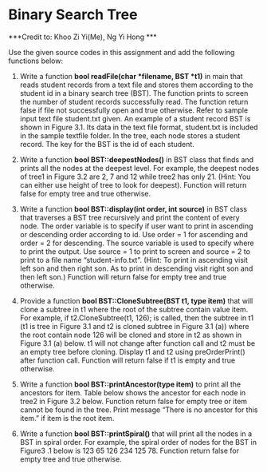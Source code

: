 # Binary Search Tree

***Credit to: Khoo Zi Yi(Me), Ng Yi Hong ***

Use the given source codes in this assignment and add the following functions below:
	
1. Write a function **bool readFile(char \*filename, BST \*t1)** in main that reads student records from a text file and stores them according to the student id in a binary search tree (BST). The function prints to screen the number of student records successfully read. The function return false if file not successfully open and true otherwise. Refer to sample input text file student.txt given. An example of a student record BST is shown in Figure 3.1. Its data in the text file format, student.txt is included in the sample textfile folder. In the tree, each node stores a student record. The key for the BST is the id of each student.

2. Write a function **bool BST::deepestNodes()** in BST class that finds and prints all the nodes at the deepest level.  For example, the deepest nodes of tree1 in Figure 3.2 are 2, 7 and 12 while tree2 has only 21. (Hint: You can either use height of tree to look for deepest). Function will return false for empty tree and true otherwise. 

3. Write a function **bool BST::display(int order, int source)** in BST class that traverses a BST tree recursively and print the content of every node. The order variable is to specify if user want to print in ascending or descending order according to id. Use order = 1 for ascending and order = 2 for descending. The source variable is used to specify where to print the output. Use source = 1 to print to screen and source = 2 to print to a file name “student-info.txt”. (Hint: To print in ascending visit left son and then right son. As to print in descending visit right son and then left son.) Function will return false for empty tree and true otherwise. 

4. Provide a function **bool BST::CloneSubtree(BST t1, type item)** that will clone a subtree in t1 where the root of the subtree contain value item. For example, if t2.CloneSubtree(t1, 126); is called, then the subtree in t1 (t1 is tree in Figure 3.1 and t2 is cloned subtree in Figure 3.1 (a))  where the root contain node 126 will be cloned and store in t2 as shown in Figure 3.1 (a) below. t1 will not change after function call and t2 must be an empty tree before cloning. Display t1 and t2 using preOrderPrint() after function call.  Function will return false if t1 is empty and true otherwise.     

5. Write a function **bool BST::printAncestor(type item)** to print all the ancestors for item. Table below shows the ancestor for each node in tree2 in Figure 3.2 below. Function return false for empty tree or item cannot be found in the tree. Print message “There is no ancestor for this item.” if item is the root item.

6. Write a function **bool BST::printSpiral()** that will print all the nodes in a BST in spiral order. For example, the spiral order of nodes for the BST in Figure3 .1 below is 123   65   126   234   125   78. Function return false for empty tree and true otherwise. 
